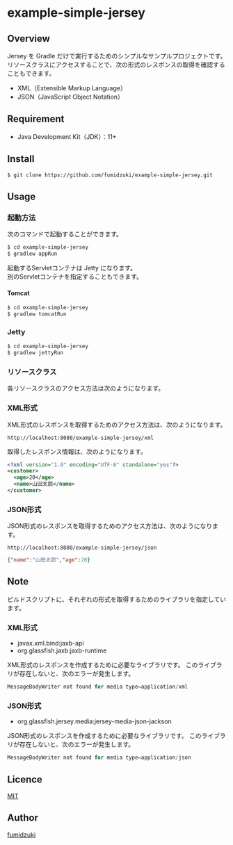 # example-simple-jersey

## Overview

Jersey を Gradle だけで実行するためのシンプルなサンプルプロジェクトです。  
リソースクラスにアクセスすることで、次の形式のレスポンスの取得を確認することもできます。

* XML（Extensible Markup Language）
* JSON（JavaScript Object Notation）

## Requirement

* Java Development Kit（JDK）：11+

## Install

```sh
$ git clone https://github.com/fumidzuki/example-simple-jersey.git
```

## Usage

### 起動方法

次のコマンドで起動することができます。

```sh
$ cd example-simple-jersey
$ gradlew appRun
```

起動するServletコンテナは Jetty になります。  
別のServletコンテナを指定することもできます。

#### Tomcat

```sh
$ cd example-simple-jersey
$ gradlew tomcatRun
```

### Jetty

```sh
$ cd example-simple-jersey
$ gradlew jettyRun
```

### リソースクラス

各リソースクラスのアクセス方法は次のようになります。

### XML形式

XML形式のレスポンスを取得するためのアクセス方法は、次のようになります。

```http
http://localhost:8080/example-simple-jersey/xml
```

取得したレスポンス情報は、次のようになります。  

```xml
<?xml version="1.0" encoding="UTF-8" standalone="yes"?>
<customer>
  <age>20</age>
  <name>山田太郎</name>
</customer>
```

### JSON形式

JSON形式のレスポンスを取得するためのアクセス方法は、次のようになります。

```http
http://localhost:8080/example-simple-jersey/json
```

```json
{"name":"山田太郎","age":20}
```

## Note

ビルドスクリプトに、それぞれの形式を取得するためのライブラリを指定しています。

### XML形式

* javax.xml.bind:jaxb-api
* org.glassfish.jaxb:jaxb-runtime

XML形式のレスポンスを作成するために必要なライブラリです。
このライブラリが存在しないと、次のエラーが発生します。

```java
MessageBodyWriter not found for media type=application/xml
```

### JSON形式

* org.glassfish.jersey.media:jersey-media-json-jackson

JSON形式のレスポンスを作成するために必要なライブラリです。
このライブラリが存在しないと、次のエラーが発生します。

```java
MessageBodyWriter not found for media type=application/json
```

## Licence

[MIT](https://github.com/fumidzuki/example-simple-jersey/blob/master/LICENSE)

## Author

[fumidzuki](https://fumidzuki.com)
